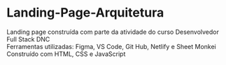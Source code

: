 # Landing-Page-Arquitetura
<p>Landing page construída com parte da atividade do curso Desenvolvedor Full Stack DNC<br>
Ferramentas utilizadas: Figma, VS Code, Git Hub, Netlify e Sheet Monkei<br>
Construído com HTML, CSS e JavaScript <p></p>
